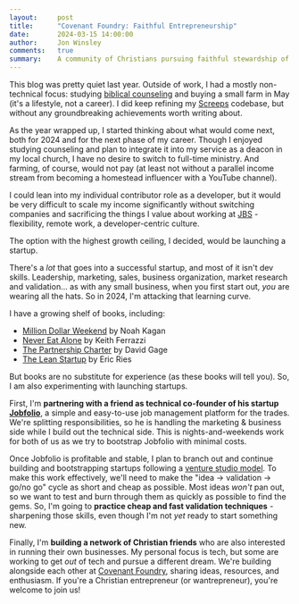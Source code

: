 ```yaml
---
layout:     post
title:      "Covenant Foundry: Faithful Entrepreneurship"
date:       2024-03-15 14:00:00
author:     Jon Winsley
comments:   true
summary:    A community of Christians pursuing faithful stewardship of our time, talents, and treasures via entrepreneurship
---
```


This blog was pretty quiet last year. Outside of work, I had a mostly non-technical focus: studying [biblical counseling](https://biblicalcounseling.com/) and buying a small farm in May (it's a lifestyle, not a career). I did keep refining my [Screeps](https://screeps.com/) codebase, but without any groundbreaking achievements worth writing about.

As the year wrapped up, I started thinking about what would come next, both for 2024 and for the next phase of my career. Though I enjoyed studying counseling and plan to integrate it into my service as a deacon in my local church, I have no desire to switch to full-time ministry. And farming, of course, would not pay (at least not without a parallel income stream from becoming a homestead influencer with a YouTube channel).

I could lean into my individual contributor role as a developer, but it would be very difficult to scale my income significantly without switching companies and sacrificing the things I value about working at [JBS](https://www.jbs.dev/) - flexibility, remote work, a developer-centric culture.

The option with the highest growth ceiling, I decided, would be launching a startup.

There's a *lot* that goes into a successful startup, and most of it isn't dev skills. Leadership, marketing, sales, business organization, market research and validation... as with any small business, when you first start out, *you* are wearing all the hats. So in 2024, I'm attacking that learning curve.

I have a growing shelf of books, including: 

- [Million Dollar Weekend](https://appsumo.com/products/million-dollar-weekend-ga/) by Noah Kagan
- [Never Eat Alone](https://www.amazon.com/Never-Eat-Alone-Expanded-Updated/dp/0385346654/) by Keith Ferrazzi
- [The Partnership Charter](https://www.amazon.com/Partnership-Charter-Start-Right-Business/dp/0738208981/) by David Gage
- [The Lean Startup](https://www.amazon.com/Lean-Startup-Entrepreneurs-Continuous-Innovation/dp/0307887898/) by Eric Ries

But books are no substitute for experience (as these books will tell you). So, I am also experimenting with launching startups.

First, I'm **partnering with a friend as technical co-founder of his startup [Jobfolio](https://www.jobfolioapp.com/)**, a simple and easy-to-use job management platform for the trades. We're splitting responsibilities, so he is handling the marketing & business side while I build out the technical side. This is nights-and-weekends work for both of us as we try to bootstrap Jobfolio with minimal costs.

Once Jobfolio is profitable and stable, I plan to branch out and continue building and bootstrapping startups following a [venture studio model](https://en.wikipedia.org/wiki/Startup_studio). To make this work effectively, we'll need to make the "idea -> validation -> go/no go" cycle as short and cheap as possible. Most ideas *won't* pan out, so we want to test and burn through them as quickly as possible to find the gems. So, I'm going to **practice cheap and fast validation techniques** - sharpening those skills, even though I'm not *yet* ready to start something new.

Finally, I'm **building a network of Christian friends** who are also interested in running their own businesses. My personal focus is tech, but some are working to get *out* of tech and pursue a different dream. We're building alongside each other at [Covenant Foundry](https://covenantfoundry.com/), sharing ideas, resources, and enthusiasm. If you're a Christian entrepreneur (or wantrepreneur), you're welcome to join us!
